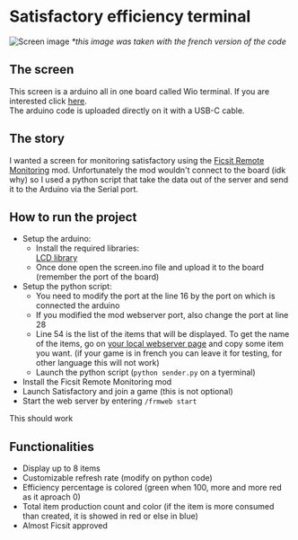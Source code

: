 # Satisfactory efficiency terminal

![Screen image](screnn.jpg)
_*this image was taken with the french version of the code_

## The screen
This screen is a arduino all in one board called Wio terminal. If you are interested click [here](https://wiki.seeedstudio.com/Wio-Terminal-Getting-Started/).  
The arduino code is uploaded directly on it with a USB-C cable.

## The story
I wanted a screen for monitoring satisfactory using the [Ficsit Remote Monitoring](https://ficsit.app/mod/FicsitRemoteMonitoring) mod.
Unfortunately the mod wouldn't connect to the board (idk why) so I used a python script that take the data out of the server and send it to the Arduino via the Serial port.

## How to run the project
- Setup the arduino:
    - Install the required libraries:  
[LCD library](https://wiki.seeedstudio.com/Wio-Terminal-LCD-Overview/)  
    - Once done open the screen.ino file and upload it to the board (remember the port of the board)
- Setup the python script:  
    - You need to modify the port at the line 16 by the port on which is connected the arduino  
    - If you modified the mod webserver port, also change the port at line 28  
    - Line 54 is the list of the items that will be displayed. To get the name of the items, go on [your local webserver page](http://localhost:8080/) and copy some item you want. (if your game is in french you can leave it for testing, for other language this will not work)
    - Launch the python script (`python sender.py` on a tyerminal)
- Install the Ficsit Remote Monitoring mod
- Launch Satisfactory and join a game (this is not optional)
- Start the web server by entering `/frmweb start`  

This should work

## Functionalities
- Display up to 8 items
- Customizable refresh rate (modify on python code)
- Efficiency percentage is colored (green when 100, more and more red as it aproach 0)
- Total item production count and color (if the item is more consumed than created, it is showed in red or else in blue)
- Almost Ficsit approved

